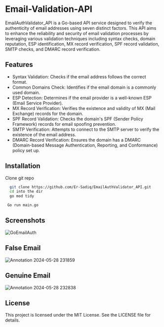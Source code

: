 
# Email-Validation-API

EmailAuthValidator_API is a Go-based API service designed to verify the authenticity of email addresses using seven distinct factors. This API aims to enhance the reliability and security of email validation processes by leveraging various validation techniques including syntax checks, domain reputation, ESP identification, MX record verification, SPF record validation, SMTP checks, and DMARC record verification.
## Features

 - Syntax Validation: Checks if the email address   follows the correct format.
 - Common Domains Check: Identifies if the email domain is a commonly used domain.
 - ESP Detection: Determines if the email provider is a well-known ESP (Email Service Provider).
 - MX Record Verification: Verifies the existence and validity of MX (Mail Exchange) records for the domain.
 - SPF Record Validation: Checks the domain's SPF (Sender Policy Framework) records for email spoofing prevention.
 - SMTP Verification: Attempts to connect to the SMTP server to verify the existence of the email address.
 - DMARC Record Verification: Ensures the domain has a DMARC (Domain-based Message Authentication, Reporting, and Conformance) policy set up.


## Installation

Clone git repo

```bash
  git clone https://github.com/Er-Sadiq/EmailAuthValidator_API.git
  cd into the dir 
  go mod tidy
```
```bash
 Go run main.go
````

## Screenshots

![GoEmailAuth](https://github.com/Er-Sadiq/EmailAuthValidator_API/assets/125464939/6bbf06eb-3d1f-4d17-ac06-7a425805d8e3)

## False Email 
![Annotation 2024-05-28 231859](https://github.com/Er-Sadiq/EmailAuthValidator_API/assets/125464939/ea5269c1-61bc-4d5b-bfbe-e8653d477c0e)

## Genuine Email

![Annotation 2024-05-28 232838](https://github.com/Er-Sadiq/EmailAuthValidator_API/assets/125464939/b001bee3-d17d-4e2a-b871-56acad6e9200)






## License

This project is licensed under the MIT License. See the LICENSE file for details.


